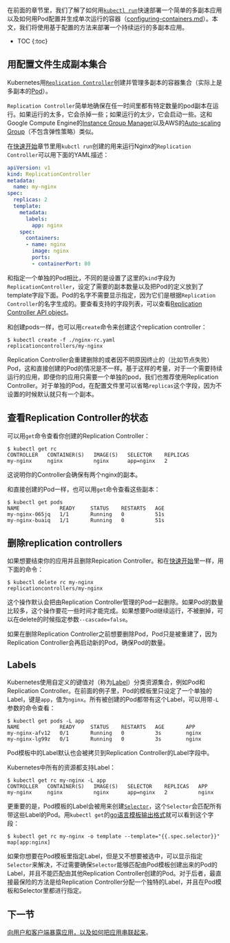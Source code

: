 ---
---

在前面的章节里，我们了解了如何用[`kubectl run`](https://github.com/kubernetes/kubernetes-docs-cn/blob/release-1.1-cn/docs/user-guide/quick-start.md)快速部署一个简单的多副本应用以及如何用Pod配置并生成单次运行的容器（[configuring-containers.md](https://github.com/kubernetes/kubernetes-docs-cn/blob/release-1.1-cn/docs/user-guide/configuring-containers.md)）。本文，我们将使用基于配置的方法来部署一个持续运行的多副本应用。

* TOC
{:toc}

## 用配置文件生成副本集合

Kubernetes用[`Replication Controller`](https://github.com/kubernetes/kubernetes-docs-cn/blob/release-1.1-cn/docs/user-guide/replication-controller.md)创建并管理多副本的容器集合（实际上是多副本的[Pod](https://github.com/kubernetes/kubernetes-docs-cn/blob/release-1.1-cn/docs/user-guide/pods.md)）。

`Replication Controller`简单地确保在任一时间里都有特定数量的pod副本在运行。如果运行的太多，它会杀掉一些；如果运行的太少，它会启动一些。这和Google Compute Engine的[Instance Group Manager](https://cloud.google.com/compute/docs/instance-groups/manager/)以及AWS的[Auto-scaling Group](http://docs.aws.amazon.com/AutoScaling/latest/DeveloperGuide/AutoScalingGroup)（不包含弹性策略）类似。

在[快速开始](https://github.com/kubernetes/kubernetes-docs-cn/blob/release-1.1-cn/docs/user-guide/quick-start)章节里用`kubctl run`创建的用来运行Nginx的`Replication Controller`可以用下面的YAML描述：

```yaml
apiVersion: v1
kind: ReplicationController
metadata:
  name: my-nginx
spec:
  replicas: 2
  template:
    metadata:
      labels:
        app: nginx
    spec:
      containers:
      - name: nginx
        image: nginx
        ports:
        - containerPort: 80
```

和指定一个单独的Pod相比，不同的是设置了这里的`kind`字段为`ReplicationController`，设定了需要的副本数量以及把Pod的定义放到了template字段下面。Pod的名字不需要显示指定，因为它们是根据`Replication Controller`的名字生成的。要查看支持的字段列表，可以查看[Replication Controller API object](http://kubernetes.io/v1.1/docs/api-reference/v1/definitions/#_v1_replicationcontroller.md)。

和创建pods一样，也可以用`create`命令来创建这个replication controller：

```shell
$ kubectl create -f ./nginx-rc.yaml
replicationcontrollers/my-nginx
```

Replication Controller会重建删除的或者因不明原因终止的（比如节点失败）Pod，这和直接创建的Pod的情况是不一样。基于这样的考量，对于一个需要持续运行的应用，即便你的应用只需要一个单独的pod，我们也推荐使用Replication Controller。对于单独的Pod，在配置文件里可以省略`replicas`这个字段，因为不设置的时候默认就只有一个副本。

## 查看Replication Controller的状态

可以用`get`命令查看你创建的Replication Controller：

```shell
$ kubectl get rc
CONTROLLER   CONTAINER(S)   IMAGE(S)   SELECTOR    REPLICAS
my-nginx     nginx          nginx      app=nginx   2
```

这说明你的Controller会确保有两个nginx的副本。

和直接创建的Pod一样，也可以用`get`命令查看这些副本：

```shell
$ kubectl get pods
NAME             READY     STATUS    RESTARTS   AGE
my-nginx-065jq   1/1       Running   0          51s
my-nginx-buaiq   1/1       Running   0          51s
```

## 删除replication controllers

如果想要结束你的应用并且删除Repication Controller。和在[快速开始](https://github.com/kubernetes/kubernetes-docs-cn/blob/release-1.1-cn/docs/user-guide/quick-start.md)里一样，用下面的命令：

```shell
$ kubectl delete rc my-nginx
replicationcontrollers/my-nginx
```

这个操作默认会把由Replication Controller管理的Pod一起删除。如果Pod的数量比较多，这个操作要花一些时间才能完成。如果想要Pod继续运行，不被删掉，可以在delete的时候指定参数`--cascade=false`。

如果在删除Replication Controller之前想要删除Pod，Pod只是被重建了，因为Replication Controller会再启动新的Pod，确保Pod的数量。

## Labels

Kubernetes使用自定义的键值对（称为[Label](https://github.com/kubernetes/kubernetes-docs-cn/blob/release-1.1-cn/docs/user-guide/labels.md)）分类资源集合，例如Pod和Replication Controller。在前面的例子里，Pod的模板里只设定了一个单独的Label，键是`app`，值为`nginx`。所有被创建的Pod都带有这个Label，可以用带`-L`参数的命令查看：

```shell
$ kubectl get pods -L app
NAME             READY     STATUS    RESTARTS   AGE       APP
my-nginx-afv12   0/1       Running   0          3s        nginx
my-nginx-lg99z   0/1       Running   0          3s        nginx
```

Pod模板中的Label默认也会被拷贝到Replication Controller的Label字段中。

Kubernetes中所有的资源都支持Label：

```shell
$ kubectl get rc my-nginx -L app
CONTROLLER   CONTAINER(S)   IMAGE(S)   SELECTOR    REPLICAS   APP
my-nginx     nginx          nginx      app=nginx   2          nginx
```

更重要的是，Pod模板的Label会被用来创建[`Selector`](https://github.com/kubernetes/kubernetes-docs-cn/blob/release-1.1-cn/docs/user-guide/labels/#label-selectors.md)，这个`Selector`会匹配所有带这些Label的Pod。用`kubectl get`的[go语言模板输出格式](https://github.com/kubernetes/kubernetes-docs-cn/blob/release-1.1-cn/docs/user-guide/kubectl/kubectl_get.md)就可以看到这个字段：

```shell
$ kubectl get rc my-nginx -o template --template="{{.spec.selector}}"
map[app:nginx]
```

如果你想要在Pod模板里指定Label，但是又不想要被选中，可以显示指定`Selector`来解决，不过需要确保`Selector`能够匹配由Pod模板创建出来的Pod的Label，并且不能匹配由其他Replication Controller创建的Pod。对于后者，最直接最保险的方法是给Replication Controller分配一个独特的Label，并且在Pod模板和Selector里都进行指定。
## 下一节

[向用户和客户端暴露应用，以及如何把应用串联起来](https://github.com/kubernetes/kubernetes-docs-cn/blob/release-1.1-cn/docs/user-guide/connecting-applications.md)。
